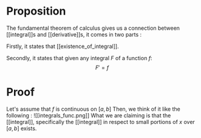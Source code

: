 # Proposition
The fundamental theorem of calculus gives us a connection between [[integral]]s and [[derivative]]s, it comes in two parts :

Firstly, it states that [[existence_of_integral]].

Secondly, it states that given any integral $F$ of a function $f$:
$$
F' = f
$$

# Proof
Let's assume that $f$ is continuous on $[a,b]$
Then, we think of it like the following :
![[integrals_func.png]]
What we are claiming is that the [[integral]], specifically the [[integral]] in respect to small portions of $x$ over $[a,b]$ exists.